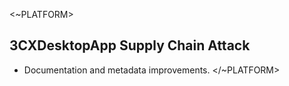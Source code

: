 <~PLATFORM>

## 3CXDesktopApp Supply Chain Attack

- Documentation and metadata improvements.
</~PLATFORM>

